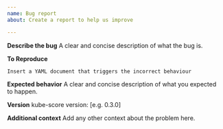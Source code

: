 ```yaml
---
name: Bug report
about: Create a report to help us improve

---
```


**Describe the bug**
A clear and concise description of what the bug is.

**To Reproduce**

```
Insert a YAML document that triggers the incorrect behaviour
```

**Expected behavior**
A clear and concise description of what you expected to happen.

**Version**
kube-score version: [e.g. 0.3.0]


**Additional context**
Add any other context about the problem here.
